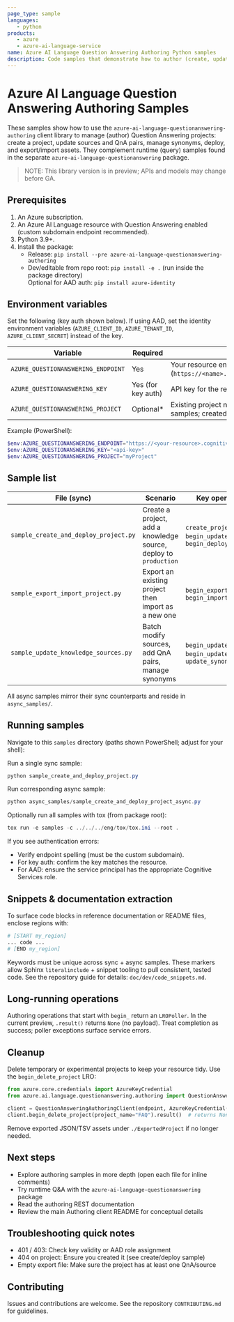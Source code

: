 ```yaml
---
page_type: sample
languages:
   - python
products:
   - azure
   - azure-ai-language-service
name: Azure AI Language Question Answering Authoring Python samples
description: Code samples that demonstrate how to author (create, update, deploy, export/import) Question Answering projects using the azure-ai-language-questionanswering-authoring package.
---
```


# Azure AI Language Question Answering Authoring Samples

These samples show how to use the `azure-ai-language-questionanswering-authoring` client library to manage (author) Question Answering projects: create a project, update sources and QnA pairs, manage synonyms, deploy, and export/import assets. They complement runtime (query) samples found in the separate `azure-ai-language-questionanswering` package.

> NOTE: This library version is in preview; APIs and models may change before GA.

## Prerequisites

1. An Azure subscription.
2. An Azure AI Language resource with Question Answering enabled (custom subdomain endpoint recommended).
3. Python 3.9+.
4. Install the package:
    - Release: `pip install --pre azure-ai-language-questionanswering-authoring`
    - Dev/editable from repo root: `pip install -e .` (run inside the package directory)  
    Optional for AAD auth: `pip install azure-identity`

## Environment variables

Set the following (key auth shown below). If using AAD, set the identity environment variables (`AZURE_CLIENT_ID`, `AZURE_TENANT_ID`, `AZURE_CLIENT_SECRET`) instead of the key.

| Variable | Required | Purpose |
|----------|----------|---------|
| `AZURE_QUESTIONANSWERING_ENDPOINT` | Yes | Your resource endpoint (`https://<name>.cognitiveservices.azure.com/`). |
| `AZURE_QUESTIONANSWERING_KEY` | Yes (for key auth) | API key for the resource. |
| `AZURE_QUESTIONANSWERING_PROJECT` | Optional* | Existing project name used by export/import samples; created if absent in some scenarios. |

Example (PowerShell):
```powershell
$env:AZURE_QUESTIONANSWERING_ENDPOINT="https://<your-resource>.cognitiveservices.azure.com/"
$env:AZURE_QUESTIONANSWERING_KEY="<api-key>"
$env:AZURE_QUESTIONANSWERING_PROJECT="myProject"
```

## Sample list

| File (sync) | Scenario | Key operations | Async equivalent |
|-------------|----------|----------------|------------------|
| `sample_create_and_deploy_project.py` | Create a project, add a knowledge source, deploy to `production` | `create_project`, `begin_update_sources`, `begin_deploy_project` | `async_samples/sample_create_and_deploy_project_async.py` |
| `sample_export_import_project.py` | Export an existing project then import as a new one | `begin_export`, `begin_import_method` | `async_samples/sample_export_import_project_async.py` |
| `sample_update_knowledge_sources.py` | Batch modify sources, add QnA pairs, manage synonyms | `begin_update_sources`, `begin_update_qnas`, `update_synonyms` | `async_samples/sample_update_knowledge_sources_async.py` |

All async samples mirror their sync counterparts and reside in `async_samples/`.

## Running samples

Navigate to this `samples` directory (paths shown PowerShell; adjust for your shell):

Run a single sync sample:
```powershell
python sample_create_and_deploy_project.py
```

Run corresponding async sample:
```powershell
python async_samples/sample_create_and_deploy_project_async.py
```

Optionally run all samples with tox (from package root):
```powershell
tox run -e samples -c ../../../eng/tox/tox.ini --root .
```

If you see authentication errors:
- Verify endpoint spelling (must be the custom subdomain).
- For key auth: confirm the key matches the resource.
- For AAD: ensure the service principal has the appropriate Cognitive Services role.

## Snippets & documentation extraction

To surface code blocks in reference documentation or README files, enclose regions with:
```python
# [START my_region]
... code ...
# [END my_region]
```
Keywords must be unique across sync + async samples. These markers allow Sphinx `literalinclude` + snippet tooling to pull consistent, tested code.
See the repository guide for details: `doc/dev/code_snippets.md`.

## Long-running operations

Authoring operations that start with `begin_` return an `LROPoller`. In the current preview, `.result()` returns `None` (no payload). Treat completion as success; poller exceptions surface service errors.

## Cleanup

Delete temporary or experimental projects to keep your resource tidy. Use the `begin_delete_project` LRO:
```python
from azure.core.credentials import AzureKeyCredential
from azure.ai.language.questionanswering.authoring import QuestionAnsweringAuthoringClient

client = QuestionAnsweringAuthoringClient(endpoint, AzureKeyCredential(key))
client.begin_delete_project(project_name="FAQ").result()  # returns None on completion
```
Remove exported JSON/TSV assets under `./ExportedProject` if no longer needed.

## Next steps

- Explore authoring samples in more depth (open each file for inline comments)
- Try runtime Q&A with the `azure-ai-language-questionanswering` package
- Read the authoring REST documentation
- Review the main Authoring client README for conceptual details

## Troubleshooting quick notes

- 401 / 403: Check key validity or AAD role assignment
- 404 on project: Ensure you created it (see create/deploy sample)
- Empty export file: Make sure the project has at least one QnA/source

## Contributing

Issues and contributions are welcome. See the repository `CONTRIBUTING.md` for guidelines.

<!-- LINKS -->
[rest_authoring]: https://learn.microsoft.com/rest/api/language/question-answering-projects
[code_snippets_guide]: https://github.com/Azure/azure-sdk-for-python/blob/main/doc/dev/code_snippets.md
[authoring_readme]: https://github.com/Azure/azure-sdk-for-python/tree/main/sdk/cognitivelanguage/azure-ai-language-questionanswering-authoring/README.md
[runtime_package]: https://github.com/Azure/azure-sdk-for-python/tree/main/sdk/cognitivelanguage/azure-ai-language-questionanswering/README.md
